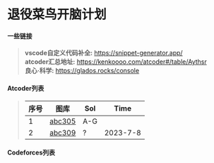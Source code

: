 # 退役菜鸟开脑计划

#### 一些链接
> **vscode自定义代码补全:**  https://snippet-generator.app/ \
> **atcoder汇总地址:** https://kenkoooo.com/atcoder#/table/Aythsr \
> **良心·科学:** https://glados.rocks/console 

#### Atcoder列表
> | 序号 | 图库 | Sol | Time |
> | ---- | ---- | ---- | ---- | 
> | 1 | [abc305](https://atcoder.jp/contests/abc305) | A-G | |  
> | 2 | [abc309](https://atcoder.jp/contests/abc309) |  ? | 2023-7-8 |
> 
> 

#### Codeforces列表
> 
> 
> 

